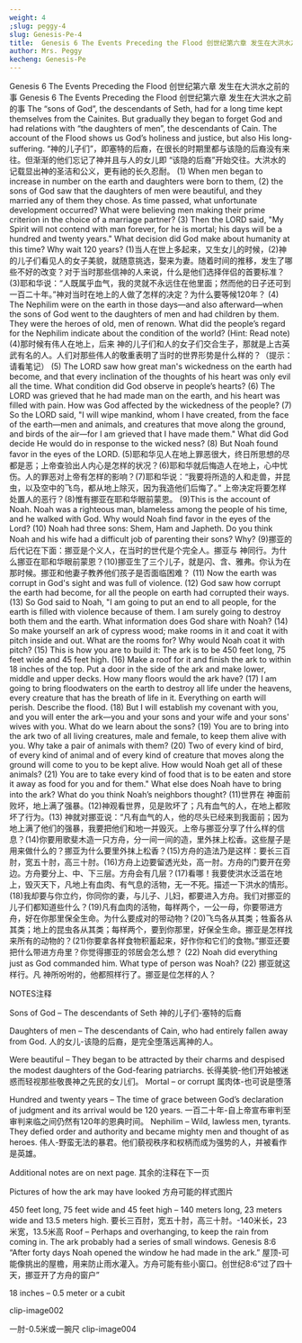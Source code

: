 ```yaml
---
weight: 4
;slug: peggy-4
slug: Genesis-Pe-4
title:  Genesis 6 The Events Preceding the Flood 创世纪第六章 发生在大洪水之前的事
author: Mrs. Peggy
kecheng: Genesis-Pe
---
```


Genesis 6 The Events Preceding the Flood 创世纪第六章 发生在大洪水之前的事
Genesis 6 The Events Preceding the Flood
创世纪第六章 发生在大洪水之前的事
The “sons of God”, the descendants of Seth, had for a long time kept themselves from the Cainites. But gradually they began to forget God and had relations with “the daughters of men”, the descendants of Cain. The account of the Flood shows us God’s holiness and justice, but also His long-suffering.
“神的儿子们”，即塞特的后裔，在很长的时期里都与该隐的后裔没有来往。但渐渐的他们忘记了神并且与人的女儿即 “该隐的后裔”开始交往。大洪水的记载显出神的圣洁和公义，更有祂的长久忍耐。
(1) When men began to increase in number on the earth and daughters were born to them, (2) the sons of God saw that the daughters of men were beautiful, and they married any of them they chose. As time passed, what unfortunate development occurred? What were believing men making their prime criterion in the choice of a marriage partner? (3) Then the LORD said, "My Spirit will not contend with man forever, for he is mortal; his days will be a hundred and twenty years." What decision did God make about humanity at this time? Why wait 120 years?
(1)当人在世上多起来，又生女儿的时候，(2)神的儿子们看见人的女子美貌，就随意挑选，娶来为妻。随着时间的推移，发生了哪些不好的改变？对于当时那些信神的人来说，什么是他们选择伴侣的首要标准？ (3)耶和华说：“人既属乎血气，我的灵就不永远住在他里面；然而他的日子还可到一百二十年。”神对当时在地上的人做了怎样的决定？为什么要等候120年？
(4) The Nephilim were on the earth in those days—and also afterward—when the sons of God went to the daughters of men and had children by them. They were the heroes of old, men of renown. What did the people’s regard for the Nephilim indicate about the condition of the world? (Hint: Read note)
(4)那时候有伟人在地上，后来 神的儿子们和人的女子们交合生子，那就是上古英武有名的人。人们对那些伟人的敬重表明了当时的世界形势是什么样的？（提示：请看笔记）
(5) The LORD saw how great man's wickedness on the earth had become, and that every inclination of the thoughts of his heart was only evil all the time. What condition did God observe in people’s hearts? (6) The LORD was grieved that he had made man on the earth, and his heart was filled with pain. How was God affected by the wickedness of the people? (7) So the LORD said, "I will wipe mankind, whom I have created, from the face of the earth—men and animals, and creatures that move along the ground, and birds of the air—for I am grieved that I have made them." What did God decide He would do in response to the wicked ness? (8) But Noah found favor in the eyes of the LORD.
(5)耶和华见人在地上罪恶很大，终日所思想的尽都是恶；上帝查验出人内心是怎样的状况？(6)耶和华就后悔造人在地上，心中忧伤。人的罪恶对上帝有怎样的影响？(7)耶和华说：“我要将所造的人和走兽，并昆虫，以及空中的飞鸟，都从地上除灭，因为我造他们后悔了。” 上帝决定将要怎样处置人的恶行？(8)惟有挪亚在耶和华眼前蒙恩。
(9)This is the account of Noah. Noah was a righteous man, blameless among the people of his time, and he walked with God. Why would Noah find favor in the eyes of the Lord? (10) Noah had three sons: Shem, Ham and Japheth. Do you think Noah and his wife had a difficult job of parenting their sons? Why?
(9)挪亚的后代记在下面：挪亚是个义人，在当时的世代是个完全人。挪亚与 神同行。为什么挪亚在耶和华眼前蒙恩？(10)挪亚生了三个儿子，就是闪、含、雅弗。你认为在那时候。挪亚和他妻子教养他们孩子是否面临困难？
(11) Now the earth was corrupt in God's sight and was full of violence. (12) God saw how corrupt the earth had become, for all the people on earth had corrupted their ways. (13) So God said to Noah, "I am going to put an end to all people, for the earth is filled with violence because of them. I am surely going to destroy both them and the earth. What information does God share with Noah? (14) So make yourself an ark of cypress wood; make rooms in it and coat it with pitch inside and out. What are the rooms for? Why would Noah coat it with pitch? (15) This is how you are to build it: The ark is to be 450 feet long, 75 feet wide and 45 feet high. (16) Make a roof for it and finish the ark to within 18 inches of the top. Put a door in the side of the ark and make lower, middle and upper decks. How many floors would the ark have? (17) I am going to bring floodwaters on the earth to destroy all life under the heavens, every creature that has the breath of life in it. Everything on earth will perish. Describe the flood. (18) But I will establish my covenant with you, and you will enter the ark—you and your sons and your wife and your sons' wives with you. What do we learn about the sons? (19) You are to bring into the ark two of all living creatures, male and female, to keep them alive with you. Why take a pair of animals with them? (20) Two of every kind of bird, of every kind of animal and of every kind of creature that moves along the ground will come to you to be kept alive. How would Noah get all of these animals? (21) You are to take every kind of food that is to be eaten and store it away as food for you and for them." What else does Noah have to bring into the ark? What do you think Noah’s neighbors thought?
(11)世界在 神面前败坏，地上满了强暴。(12)神观看世界，见是败坏了；凡有血气的人，在地上都败坏了行为。(13) 神就对挪亚说：“凡有血气的人，他的尽头已经来到我面前；因为地上满了他们的强暴，我要把他们和地一并毁灭。上帝与挪亚分享了什么样的信息？(14)你要用歌斐木造一只方舟，分一间一间的造，里外抹上松香。这些屋子是用来做什么的？挪亚为什么要里外抹上松香？(15)方舟的造法乃是这样：要长三百肘，宽五十肘，高三十肘。(16)方舟上边要留透光处，高一肘。方舟的门要开在旁边。方舟要分上、中、下三层。方舟会有几层？(17)看哪！我要使洪水泛滥在地上，毁灭天下，凡地上有血肉、有气息的活物，无一不死。描述一下洪水的情形。(18)我却要与你立约，你同你的妻，与儿子、儿妇，都要进入方舟。我们对挪亚的儿子们都知道些什么？(19)凡有血肉的活物，每样两个，一公一母，你要带进方舟，好在你那里保全生命。为什么要成对的带动物？(20)飞鸟各从其类；牲畜各从其类；地上的昆虫各从其类；每样两个，要到你那里，好保全生命。挪亚是怎样找来所有的动物的？(21)你要拿各样食物积蓄起来，好作你和它们的食物。”挪亚还要把什么带进方舟里？你觉得挪亚的邻居会怎么想？
(22) Noah did everything just as God commanded him. What type of person was Noah?
(22) 挪亚就这样行。凡 神所吩咐的，他都照样行了。挪亚是位怎样的人？

NOTES注释

Sons of God – The descendants of Seth
神的儿子们-塞特的后裔

Daughters of men – The descendants of Cain, who had entirely fallen away from God.
人的女儿-该隐的后裔，是完全堕落远离神的人。

Were beautiful – They began to be attracted by their charms and despised the modest daughters of the God-fearing patriarchs.
长得美貌-他们开始被迷惑而轻视那些敬畏神之先民的女儿们。
Mortal – or corrupt
属肉体-也可说是堕落

Hundred and twenty years – The time of grace between God’s declaration of judgment and its arrival would be 120 years.
一百二十年-自上帝宣布审判至审判来临之间仍然有120年的恩典时间。
Nephilim – Wild, lawless men, tyrants. They defied order and authority and became mighty men and thought of as heroes.
伟人-野蛮无法的暴君。他们藐视秩序和权柄而成为强势的人，并被看作是英雄。

Additional notes are on next page.
其余的注释在下一页





Pictures of how the ark may have looked
方舟可能的样式图片

450 feet long, 75 feet wide and 45 feet high – 140 meters long, 23 meters wide and 13.5 meters high.
要长三百肘，宽五十肘，高三十肘。-140米长，23米宽，13.5米高
Roof – Perhaps and overhanging, to keep the rain from coming in. The ark probably had a series of small windows. Genesis 8:6 “After forty days Noah opened the window he had made in the ark.”
屋顶-可能像挑出的屋檐，用来防止雨水灌入。方舟可能有些小窗口。创世纪8:6“过了四十天，挪亚开了方舟的窗户”

18 inches – 0.5 meter or a cubit

clip-image002

一肘-0.5米或一腕尺
clip-image004
